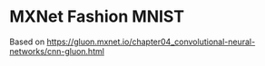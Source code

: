 # MXNet Fashion MNIST

Based on https://gluon.mxnet.io/chapter04_convolutional-neural-networks/cnn-gluon.html
